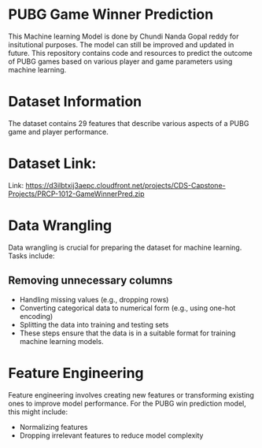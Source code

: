 # PUBG Game Winner Prediction
This Machine learning Model is done by Chundi Nanda Gopal reddy for insitutional purposes. The model can still be improved and updated in future.
This repository contains code and resources to predict the outcome of PUBG games based on various player and game parameters using machine learning.

# Dataset Information
The dataset contains 29 features that describe various aspects of a PUBG game and player performance. 

# Dataset Link:
Link:  https://d3ilbtxij3aepc.cloudfront.net/projects/CDS-Capstone-Projects/PRCP-1012-GameWinnerPred.zip

# Data Wrangling
Data wrangling is crucial for preparing the dataset for machine learning. Tasks include:

## Removing unnecessary columns
- Handling missing values (e.g., dropping rows)
- Converting categorical data to numerical form (e.g., using one-hot encoding)
- Splitting the data into training and testing sets
- These steps ensure that the data is in a suitable format for training machine learning models.

# Feature Engineering
Feature engineering involves creating new features or transforming existing ones to improve model performance. For the PUBG win prediction model, this might include:
- Normalizing features
- Dropping irrelevant features to reduce model complexity
